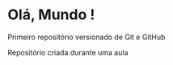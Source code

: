 # Olá, Mundo !
 Primeiro repositório versionado de Git e GitHub

 Repositório criada durante uma aula 
